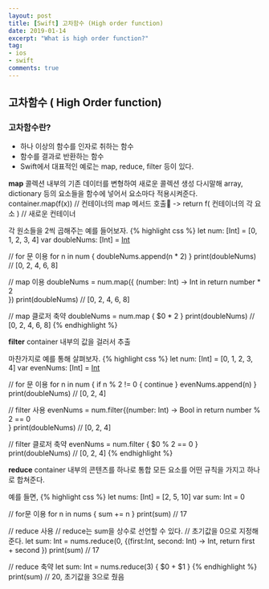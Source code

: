 ```yaml
---
layout: post
title: [Swift] 고차함수 (High order function)
date: 2019-01-14
excerpt: "What is high order function?"
tag:
- ios
- swift
comments: true
---
```



## 고차함수 ( High Order function)

### 고차함수란?

- 하나 이상의 함수를 인자로 취하는 함수
- 함수를 결과로 반환하는 함수 
- Swift에서 대표적인 예로는 map, reduce, filter 등이 있다.

**map**
콜렉션 내부의 기존 데이터를 변형하여 새로운 콜렉션 생성
다시말해  array, dictionary 등의 요소들을 함수에 넣어서 요소마다 적용시켜준다.
container.map(f(x))	// 컨테이너의 map 메서드 호출
-> return f( 컨테이너의 각 요소 ) // 새로운 컨테이너

각 원소들을 2씩 곱해주는 예를 들어보자.
{% highlight css %}
let num: [Int] = [0, 1, 2, 3, 4]
var doubleNums: [Int] = [Int]()

// for 문 이용
for n in num {
	doubleNums.append(n * 2)
}
print(doubleNums)	// [0, 2, 4, 6, 8]

// map 이용
doubleNums = num.map({ (number: Int) -> Int in 
	return number * 2	
})
print(doubleNums)	// [0, 2, 4, 6, 8]

// map 클로저 축약
doubleNums = num.map { $0 * 2 }
print(doubleNums)	// [0, 2, 4, 6, 8]
{% endhighlight %}


**filter**
container 내부의 값을 걸러서 추출

마찬가지로 예를 통해 살펴보자.
{% highlight css %}
let num: [Int] = [0, 1, 2, 3, 4]
var evenNums: [Int] = [Int]()

// for 문 이용
for n in num {
	if n % 2 != 0 { continue }
	evenNums.append(n)
}
print(doubleNums)	// [0, 2, 4]

// filter 사용
evenNums = num.filter{(number: Int) -> Bool in
	return number % 2 == 0	
}
print(doubleNums)	// [0, 2, 4]

// filter 클로저 축약
evenNums = num.filter { $0 % 2 == 0 }
print(doubleNums)	// [0, 2, 4]
{% endhighlight %}

**reduce**
container 내부의 콘텐츠를 하나로 통합
모든 요소를 어떤 규칙을 가지고 하나로 합쳐준다.

예를 들면,
{% highlight css %}
let nums: [Int] = [2, 5, 10]
var sum: Int = 0

// for문 이용
for n in nums {
	sum += n 
}
print(sum) 	// 17

// reduce 사용
// reduce는 sum을 상수로 선언할 수 있다.
// 초기값을 0으로 지정해준다.
let sum: Int = nums.reduce(0, {(first:Int, second: Int) -> Int, 
	return first + second
})
print(sum) 	// 17

// reduce 축약
let sum: Int = nums.reduce(3) {  $0 + $1 }
{% endhighlight %}
print(sum)	// 20, 초기값을 3으로 줬음
